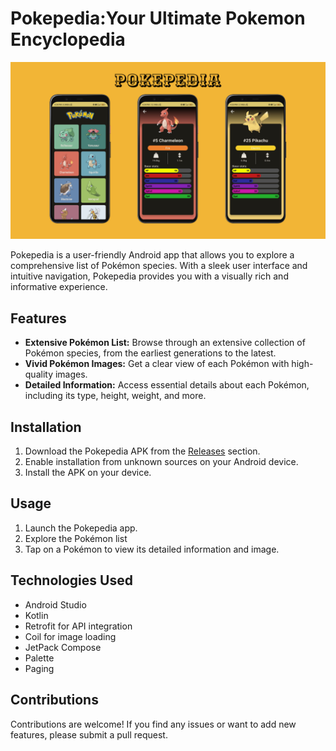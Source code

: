 # Pokepedia:Your Ultimate Pokemon Encyclopedia
![screen_shot.png](snap/pokepedia.png)



Pokepedia is a user-friendly Android app that allows you to explore a comprehensive list of Pokémon species. With a sleek user interface and intuitive navigation, Pokepedia provides you with a visually rich and informative experience.

## Features

- **Extensive Pokémon List:** Browse through an extensive collection of Pokémon species, from the earliest generations to the latest.
- **Vivid Pokémon Images:** Get a clear view of each Pokémon with high-quality images.
- **Detailed Information:** Access essential details about each Pokémon, including its type, height, weight, and more.



## Installation

1. Download the Pokepedia APK from the [Releases](https://github.com/h4xor7/Pokepedia/releases/download/alpha/app-debug.apk) section.
2. Enable installation from unknown sources on your Android device.
3. Install the APK on your device.

## Usage

1. Launch the Pokepedia app.
2. Explore the Pokémon list
3. Tap on a Pokémon to view its detailed information and image.

## Technologies Used

- Android Studio
- Kotlin
- Retrofit for API integration
- Coil for image loading
- JetPack Compose
- Palette
- Paging



## Contributions

Contributions are welcome! If you find any issues or want to add new features, please submit a pull request.


